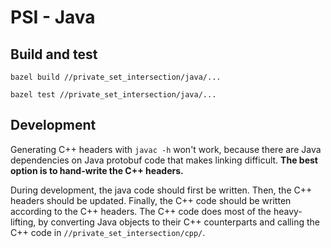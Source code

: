 # PSI - Java

## Build and test

```
bazel build //private_set_intersection/java/...
```

```
bazel test //private_set_intersection/java/...
```

## Development

Generating C++ headers with `javac -h` won't work, because there are Java dependencies on
Java protobuf code that makes linking difficult. **The best option is to hand-write
the C++ headers.**

During development, the java code should first be written. Then, the C++ headers
should be updated. Finally, the C++ code should be written according to the C++
headers. The C++ code does most of the heavy-lifting, by converting Java objects
to their C++ counterparts and calling the C++ code in `//private_set_intersection/cpp/`.
